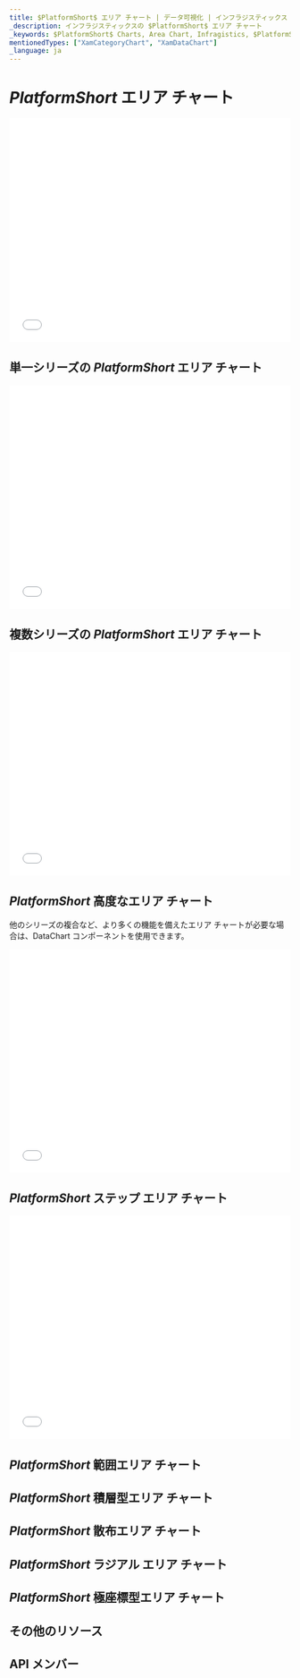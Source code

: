 ```yaml
---
title: $PlatformShort$ エリア チャート | データ可視化 | インフラジスティックス
_description: インフラジスティックスの $PlatformShort$ エリア チャート
_keywords: $PlatformShort$ Charts, Area Chart, Infragistics, $PlatformShort$ チャート, エリア チャート, インフラジスティックス
mentionedTypes: ["XamCategoryChart", "XamDataChart"]
_language: ja
---
```

# $PlatformShort$ エリア チャート

<div class="sample-container loading" style="height: 400px">
    <iframe id="cc-chart-with-legend" src='{environment:dvDemosBaseUrl}/charts/category-chart-area-chart-with-legend' width="100%" height="100%" seamless frameBorder="0" onload="onXPlatSampleIframeContentLoaded(this);" alt="$PlatformShort$ Line Chart With Legend"></iframe>
</div>

<div class="divider--half"></div>

## 単一シリーズの $PlatformShort$ エリア チャート 

<div class="sample-container loading" style="height: 400px">
    <iframe id="cc-chart-with-legend" src='{environment:dvDemosBaseUrl}/charts/category-chart-line-chart-single-source' width="100%" height="100%" seamless frameBorder="0" onload="onXPlatSampleIframeContentLoaded(this);" alt="$PlatformShort$ Line Chart With Legend"></iframe>
</div>

<div class="divider--half"></div>

## 複数シリーズの $PlatformShort$ エリア チャート

<div class="sample-container loading" style="height: 400px">
    <iframe id="cc-chart-with-legend" src='{environment:dvDemosBaseUrl}/charts/category-chart-area-chart-multiple-sources' width="100%" height="100%" seamless frameBorder="0" onload="onXPlatSampleIframeContentLoaded(this);" alt="$PlatformShort$ Line Chart With Legend"></iframe>
</div>

<div class="divider--half"></div>

## $PlatformShort$ 高度なエリア チャート

他のシリーズの複合など、より多くの機能を備えたエリア チャートが必要な場合は、DataChart コンポーネントを使用できます。

<div class="sample-container loading" style="height: 400px">
    <iframe id="cc-chart-with-legend" src='{environment:dvDemosBaseUrl}/charts/category-chart-area-chart-styling' width="100%" height="100%" seamless frameBorder="0" onload="onXPlatSampleIframeContentLoaded(this);" alt="$PlatformShort$ Line Chart With Legend"></iframe>
</div>

<div class="divider--half"></div>

## $PlatformShort$ ステップ エリア チャート

<div class="sample-container loading" style="height: 400px">
    <iframe id="cc-chart-with-legend" src='{environment:dvDemosBaseUrl}/charts/category-chart-step-area-multiple-sources' width="100%" height="100%" seamless frameBorder="0" onload="onXPlatSampleIframeContentLoaded(this);" alt="$PlatformShort$ Line Chart With Legend"></iframe>
</div>

<div class="divider--half"></div>

## $PlatformShort$ 範囲エリア チャート

<!-- TODO copy and combine content (code snippets, iframes, description) from these topics:
	data-chart-type-range-area-series.md
-->

## $PlatformShort$ 積層型エリア チャート

<!-- TODO copy and combine content (code snippets, iframes, description) from these topics:
	data-chart-type-stacked-100-area-series.md
	data-chart-type-stacked-100-spline-area-series.md
	data-chart-type-stacked-area-series.md
	data-chart-type-stacked-spline-area-series.md
-->

## $PlatformShort$ 散布エリア チャート

<!-- TODO copy and combine content (code snippets, iframes, description) from these topics:
	data-chart-type-scatter-area-series.md
-->

## $PlatformShort$ ラジアル エリア チャート

<!-- TODO copy and combine content (code snippets, iframes, description) from these topics:
	data-chart-type-radial-area-series.md
-->

## $PlatformShort$ 極座標型エリア チャート

<!-- TODO copy and combine content (code snippets, iframes, description) from these topics:
	data-chart-type-polar-area-series.md
	data-chart-type-polar-spline-area-series.md
-->

## その他のリソース
<!-- TODO list topic links related to this topic -->

## API メンバー
<!-- TODO list API links used in this topic -->
